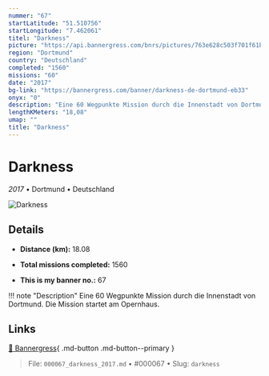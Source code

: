 ```yaml
---
nummer: "67"
startLatitude: "51.510756"
startLongitude: "7.462061"
titel: "Darkness"
picture: "https://api.bannergress.com/bnrs/pictures/763e628c503f701f61b6e54edd67998c"
region: "Dortmund"
country: "Deutschland"
completed: "1560"
missions: "60"
date: "2017"
bg-link: "https://bannergress.com/banner/darkness-de-dortmund-eb33"
onyx: "0"
description: "Eine 60 Wegpunkte Mission durch die Innenstadt von Dortmund. Die Mission startet am Opernhaus."
lengthKMeters: "18,08"
umap: ""
title: "Darkness"
---
```

# Darkness

*2017* • Dortmund • Deutschland

![Darkness](https://api.bannergress.com/bnrs/pictures/763e628c503f701f61b6e54edd67998c)

## Details
- **Distance (km):** 18.08

- **Total missions completed:** 1560
- **This is my banner no.:** 67


!!! note "Description"
    Eine 60 Wegpunkte Mission durch die Innenstadt von Dortmund. Die Mission startet am Opernhaus.



## Links
[🔗 Bannergress](https://bannergress.com/banner/darkness-de-dortmund-eb33){ .md-button .md-button--primary }



> File: `000067_darkness_2017.md` • #000067 • Slug: `darkness`
